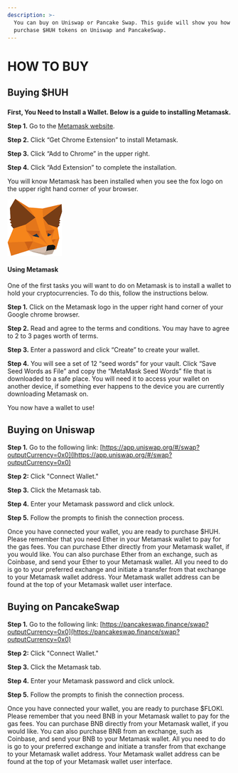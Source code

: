 ```yaml
---
description: >-
  You can buy on Uniswap or Pancake Swap. This guide will show you how to
  purchase $HUH tokens on Uniswap and PancakeSwap.
---
```


# HOW TO BUY

## Buying $HUH

### &#x20;<a href="#buying-usdfloki" id="buying-usdfloki"></a>

**First, You Need to Install a Wallet. Below is a guide to installing Metamask.**

**Step 1.** Go to the [Metamask website](https://metamask.io).

**Step 2.** Click “Get Chrome Extension” to install Metamask.

**Step 3.** Click “Add to Chrome” in the upper right.

**Step 4.** Click “Add Extension” to complete the installation.

You will know Metamask has been installed when you see the fox logo on the upper right hand corner of your browser.

![](<../.gitbook/assets/image (2) (1).png>)

#### **Using Metamask**

One of the first tasks you will want to do on Metamask is to install a wallet to hold your cryptocurrencies. To do this, follow the instructions below.

**Step 1.** Click on the Metamask logo in the upper right hand corner of your Google chrome browser.

**Step 2.** Read and agree to the terms and conditions. You may have to agree to 2 to 3 pages worth of terms.

**Step 3.** Enter a password and click “Create” to create your wallet.

**Step 4.** You will see a set of 12 “seed words” for your vault. Click “Save Seed Words as File” and copy the “MetaMask Seed Words” file that is downloaded to a safe place. You will need it to access your wallet on another device, if something ever happens to the device you are currently downloading Metamask on.

You now have a wallet to use!

## Buying on Uniswap

**Step 1.** Go to the following link: [https://app.uniswap.org/#/swap?outputCurrency=0x0](lhttps://app.uniswap.org/#/swap?outputCurrency=0x0)

**Step 2:** Click "Connect Wallet."

**Step 3.** Click the Metamask tab.

**Step 4.** Enter your Metamask password and click unlock.

**Step 5.** Follow the prompts to finish the connection process.

Once you have connected your wallet, you are ready to purchase $HUH. Please remember that you need Ether in your Metamask wallet to pay for the gas fees. You can purchase Ether directly from your Metamask wallet, if you would like. You can also purchase Ether from an exchange, such as Coinbase, and send your Ether to your Metamask wallet. All you need to do is go to your preferred exchange and initiate a transfer from that exchange to your Metamask wallet address. Your Metamask wallet address can be found at the top of your Metamask wallet user interface.

## Buying on PancakeSwap

**Step 1.** Go to the following link: [https://pancakeswap.finance/swap?outputCurrency=0x0](https://pancakeswap.finance/swap?outputCurrency=0x0)

**Step 2:** Click "Connect Wallet."

**Step 3.** Click the Metamask tab.

**Step 4.** Enter your Metamask password and click unlock.

**Step 5.** Follow the prompts to finish the connection process.

Once you have connected your wallet, you are ready to purchase $FLOKI. Please remember that you need BNB in your Metamask wallet to pay for the gas fees. You can purchase BNB directly from your Metamask wallet, if you would like. You can also purchase BNB from an exchange, such as Coinbase, and send your BNB to your Metamask wallet. All you need to do is go to your preferred exchange and initiate a transfer from that exchange to your Metamask wallet address. Your Metamask wallet address can be found at the top of your Metamask wallet user interface.
